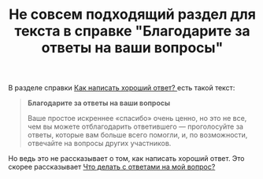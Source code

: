 ﻿---
title: "Не совсем подходящий раздел для текста в справке &quot;Благодарите за ответы на ваши вопросы&quot;"
se.owner.user_id: 282277
se.owner.display_name: "Эникейщик"
se.owner.link: "https://ru.meta.stackoverflow.com/users/282277/%d0%ad%d0%bd%d0%b8%d0%ba%d0%b5%d0%b9%d1%89%d0%b8%d0%ba"
se.link: "https://ru.meta.stackoverflow.com/questions/12396/%d0%9d%d0%b5-%d1%81%d0%be%d0%b2%d1%81%d0%b5%d0%bc-%d0%bf%d0%be%d0%b4%d1%85%d0%be%d0%b4%d1%8f%d1%89%d0%b8%d0%b9-%d1%80%d0%b0%d0%b7%d0%b4%d0%b5%d0%bb-%d0%b4%d0%bb%d1%8f-%d1%82%d0%b5%d0%ba%d1%81%d1%82%d0%b0-%d0%b2-%d1%81%d0%bf%d1%80%d0%b0%d0%b2%d0%ba%d0%b5-%d0%91%d0%bb%d0%b0%d0%b3%d0%be%d0%b4%d0%b0%d1%80%d0%b8%d1%82%d0%b5-%d0%b7%d0%b0-%d0%be%d1%82%d0%b2%d0%b5%d1%82%d1%8b-%d0%bd%d0%b0-%d0%b2%d0%b0%d1%88%d0%b8"
se.question_id: 12396
se.post_type: question
---
<p>В разделе справки <a href="https://ru.stackoverflow.com/help/how-to-answer">Как написать хороший ответ? </a> есть такой текст:</p>
<blockquote>
<p><strong>Благодарите за ответы на ваши вопросы</strong></p>
<p>Ваше простое искреннее «спасибо» очень ценно, но это не все, чем вы можете отблагодарить ответившего — проголосуйте за ответы, которые вам больше всего помогли, и, по возможности, отвечайте на вопросы других участников.</p>
</blockquote>
<p>Но ведь это не рассказывает о том, как написать хороший ответ. Это скорее рассказывает <a href="https://ru.stackoverflow.com/help/someone-answers">Что делать с ответами на мой вопрос?</a></p>
